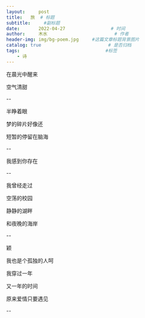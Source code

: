 ```yaml
---
layout:     post                       
title:   旅  # 标题
subtitle:     #副标题
date:       2022-04-27                 # 时间
author:     木水                         # 作者
header-img: img/bg-poem.jpg     #这篇文章标题背景图片
catalog: true                         # 是否归档
tags:                                #标签
    - 诗
---
```

在晨光中醒来

空气清甜

--

半睁着眼

梦的碎片好像还

短暂的停留在脑海

--

我感到你存在

--

我曾经走过

空荡的校园

静静的湖畔

和夜晚的海岸

--

颖

我也是个孤独的人呵

我穿过一年

又一年的时间

原来爱情只要遇见

--



